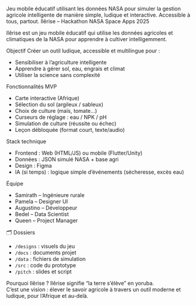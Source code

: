 Jeu mobile éducatif utilisant les données NASA pour simuler la gestion agricole intelligente de manière simple, ludique et interactive. Accessible à tous, partout.
 Ilêrise – Hackathon NASA Space Apps 2025

Ilêrise est un jeu mobile éducatif qui utilise les données agricoles et climatiques de la NASA pour apprendre à cultiver intelligemment.

Objectif
Créer un outil ludique, accessible et multilingue pour :
- Sensibiliser à l’agriculture intelligente
- Apprendre à gérer sol, eau, engrais et climat
- Utiliser la science sans complexité

Fonctionnalités MVP
- Carte interactive (Afrique)
- Sélection du sol (argileux / sableux)
- Choix de culture (maïs, tomate…)
- Curseurs de réglage : eau / NPK / pH
- Simulation de culture (réussite ou échec)
- Leçon débloquée (format court, texte/audio)

Stack technique
- Frontend : Web (HTML/JS) ou mobile (Flutter/Unity)
- Données : JSON simulé NASA + base agri
- Design : Figma
- IA (si temps) : logique simple d’événements (sécheresse, excès eau)

 Équipe
- Samirath – Ingénieure rurale
- Pamela – Designer UI
- Augustino – Développeur
- Bedel – Data Scientist
- Queen – Project Manager

🗂️ Dossiers
- `/designs` : visuels du jeu
- `/docs` : documents projet
- `/data` : fichiers de simulation
- `/src` : code du prototype
- `/pitch` : slides et script

Pourquoi Ilêrise ?
Ilêrise signifie “la terre s’élève” en yoruba.  
C’est une vision : élever le savoir agricole à travers un outil moderne et ludique, pour l’Afrique et au-delà.



